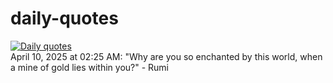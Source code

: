 # daily-quotes
[![Daily quotes](https://github.com/ceepu8/daily-quotes/actions/workflows/daily-quote.yml/badge.svg)](https://github.com/ceepu8/daily-quotes/actions/workflows/daily-quote.yml)<br/>
April 10, 2025 at 02:25 AM: "Why are you so enchanted by this world, when a mine of gold lies within you?" - Rumi
